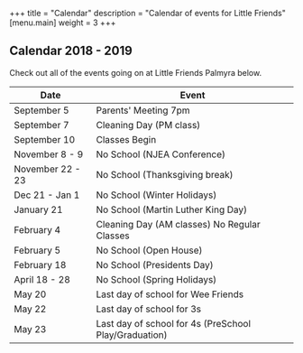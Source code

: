 +++
title = "Calendar"
description = "Calendar of events for Little Friends"
[menu.main]
  weight = 3
+++

## Calendar 2018 - 2019

Check out all of the events going on at Little Friends Palmyra below. 

|Date|Event|
|--- |--- |
|September 5|Parents' Meeting 7pm|
|September 7|Cleaning Day (PM class)|
|September 10|Classes Begin|
|November 8 - 9|No School (NJEA Conference)|
|November 22 - 23|No School (Thanksgiving break)|
|Dec 21 - Jan 1|No School (Winter Holidays)|
|January 21|No School (Martin Luther King Day)|
|February 4|Cleaning Day (AM classes) No Regular Classes|
|February 5|No School (Open House)|
|February 18|No School (Presidents Day)|
|April 18 - 28|No School (Spring Holidays)|
|May 20|Last day of school for Wee Friends|
|May 22|Last day of school for 3s|
|May 23|Last day of school for 4s (PreSchool Play/Graduation)|
